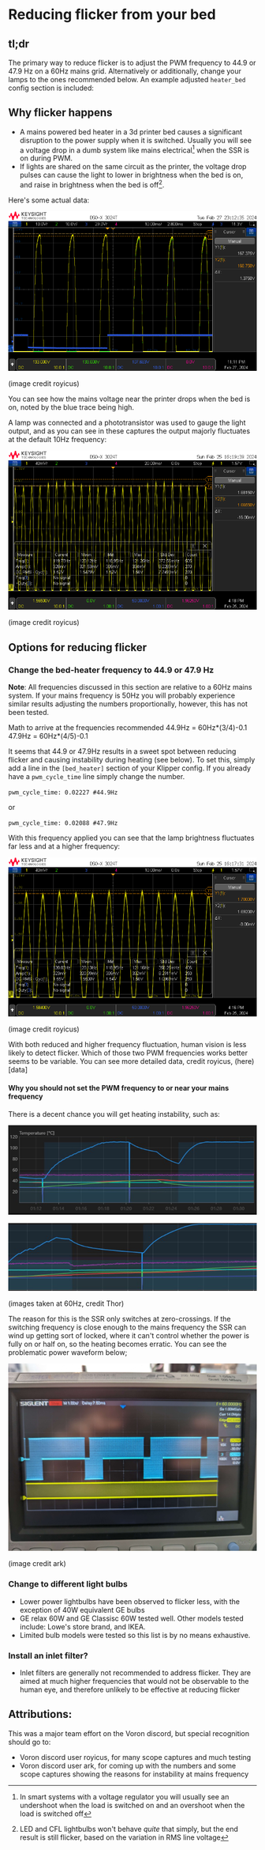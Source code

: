 # Reducing flicker from your bed

## tl;dr

The primary way to reduce flicker is to adjust the PWM frequency to 44.9 or 47.9 Hz on a 60Hz mains grid. Alternatively or additionally, change your lamps to the ones recommended below. An example adjusted `heater_bed` config section is included:



## Why flicker happens

* A mains powered bed heater in a 3d printer bed causes a significant disruption to the power supply when it is switched. Usually you will see a voltage drop in a dumb system like mains electrical[^1] when the SSR is on during PWM.
* If lights are shared on the same circuit as the printer, the voltage drop pulses can cause the light to lower in brightness when the bed is on, and raise in brightness when the bed is off[^2].

Here's some actual data:

![AC mains voltage dip](images/AC_dip_SSR_input.png)

(image credit royicus)

You can see how the mains voltage near the printer drops when the bed is on, noted by the blue trace being high.

A lamp was connected and a phototransistor was used to gauge the light output, and as you can see in these captures the output majorly fluctuates at the default 10Hz frequency:

![bad flicker phototransistor sine wave](images/phototransistor_output_worst_lamp_10Hz_pwm.png)

(image credit royicus)

## Options for reducing flicker
### Change the bed-heater frequency to 44.9 or 47.9 Hz
**Note**: All frequencies discussed in this section are relative to a 60Hz mains system. If your mains frequency is 50Hz you will probably experience similar results adjusting the numbers proportionally, however, this has not been tested.

Math to arrive at the frequencies recommended
44.9Hz = 60Hz*(3/4)-0.1
47.9Hz = 60Hz*(4/5)-0.1

It seems that 44.9 or 47.9Hz results in a sweet spot between reducing flicker and causing instability during heating (see below). To set this, simply add a line in the `[bed_heater]` section of your Klipper config. If you already have a `pwm_cycle_time` line simply change the number.

`pwm_cycle_time: 0.02227 #44.9Hz`

or

`pwm_cycle_time: 0.02088 #47.9Hz`

With this frequency applied you can see that the lamp brightness fluctuates far less and at a higher frequency:

![smoother sine wave](images/phototransistor_output_worst_lamp_49_9Hz_pwm.png)

(image credit royicus)

With both reduced and higher frequency fluctuation, human vision is less likely to detect flicker. Which of those two PWM frequencies works better seems to be variable. You can see more detailed data, credit royicus, (here)[data]

#### Why you should not set the PWM frequency to or near your mains frequency
There is a decent chance you will get heating instability, such as:

![unstable bed heating graph](images/thor_instability1.png)

![also an unstable bed heating graph](images/thor_instability2.png)

(images taken at 60Hz, credit Thor)

The reason for this is the SSR only switches at zero-crossings. If the switching frequency is close enough to the mains frequency the SSR can wind up getting sort of locked, where it can't control whether the power is fully on or half on, so the heating becomes erratic. You can see the problematic power waveform below;

![unstable ssr switching](images/ark_60hz_mains.jpg)

(image credit ark)

### Change to different light bulbs
* Lower power lightbulbs have been observed to flicker less, with the exception of 40W equivalent GE bulbs
* GE relax 60W and GE Classisc 60W tested well.  Other models tested include: Lowe's store brand, and IKEA.
* Limited bulb models were tested so this list is by no means exhaustive.

### Install an inlet filter?
* Inlet filters are generally not recommended to address flicker. They are aimed at much higher frequencies that would not be observable to the human eye, and therefore unlikely to be effective at reducing flicker

## Attributions:
This was a major team effort on the Voron discord, but special recognition should go to:
* Voron discord user royicus, for many scope captures and much testing
* Voron discord user ark, for coming up with the numbers and some scope captures showing the reasons for instability at mains frequency

[^1]: In smart systems with a voltage regulator you will usually see an undershoot when the load is switched on and an overshoot when the load is switched off

[^2]: LED and CFL lightbulbs won't behave *quite* that simply, but the end result is still flicker, based on the variation in RMS line voltage
